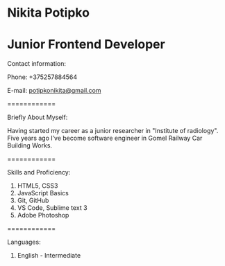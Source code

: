 **Nikita Potipko**
============
Junior Frontend Developer
============
Contact information:


Phone: +375257884564


E-mail: potipkonikita@gmail.com 


============


Briefly About Myself:


Having started my career as a junior researcher in "Institute of radiology". Five years ago I’ve become software engineer in Gomel Railway Car Building Works.


============


Skills and Proficiency:

1. HTML5, CSS3
2. JavaScript Basics
3. Git, GitHub
4. VS Code, Sublime text 3
5. Adobe Photoshop

============


Languages:


1. English - Intermediate
